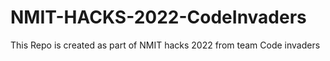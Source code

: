 # NMIT-HACKS-2022-CodeInvaders
 This Repo is created as part of NMIT hacks 2022 from team Code invaders
